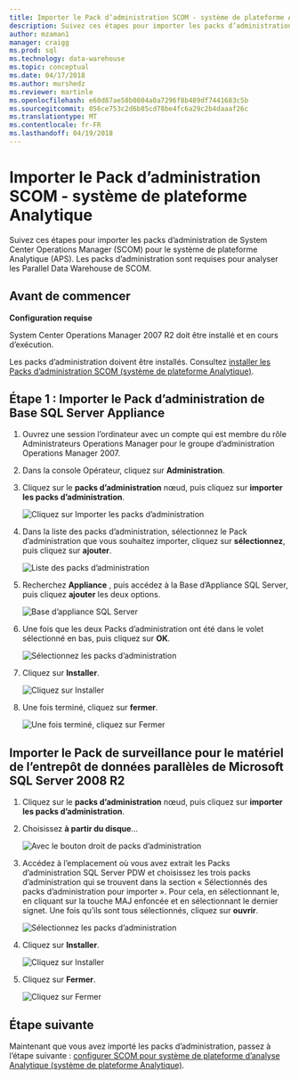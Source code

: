 ```yaml
---
title: Importer le Pack d’administration SCOM - système de plateforme Analytique | Documents Microsoft
description: Suivez ces étapes pour importer les packs d’administration de System Center Operations Manager (SCOM) pour le système de plateforme Analytique (APS). Les packs d’administration sont requises pour analyser les Parallel Data Warehouse de SCOM.
author: mzaman1
manager: craigg
ms.prod: sql
ms.technology: data-warehouse
ms.topic: conceptual
ms.date: 04/17/2018
ms.author: murshedz
ms.reviewer: martinle
ms.openlocfilehash: e60d87ae58b0804a0a7296f8b489df7441683c5b
ms.sourcegitcommit: 056ce753c2d6b85cd78be4fc6a29c2b4daaaf26c
ms.translationtype: MT
ms.contentlocale: fr-FR
ms.lasthandoff: 04/19/2018
---
```

# <a name="import-the-scom-management-pack---analytics-platform-system"></a>Importer le Pack d’administration SCOM - système de plateforme Analytique
Suivez ces étapes pour importer les packs d’administration de System Center Operations Manager (SCOM) pour le système de plateforme Analytique (APS). Les packs d’administration sont requises pour analyser les Parallel Data Warehouse de SCOM. 
  
## <a name="BeforeBegin"></a>Avant de commencer  
**Configuration requise**  
  
System Center Operations Manager 2007 R2 doit être installé et en cours d’exécution.  
  
Les packs d’administration doivent être installés. Consultez [installer les Packs d’administration SCOM &#40;système de plateforme Analytique&#41;](install-the-scom-management-packs.md).  
  
## <a name="Step1"></a>Étape 1 : Importer le Pack d’administration de Base SQL Server Appliance  
  
1.  Ouvrez une session l’ordinateur avec un compte qui est membre du rôle Administrateurs Operations Manager pour le groupe d’administration Operations Manager 2007.  
  
2.  Dans la console Opérateur, cliquez sur **Administration**.  
  
3.  Cliquez sur le **packs d’administration** nœud, puis cliquez sur **importer les packs d’administration**.  
  
    ![Cliquez sur Importer les packs d’administration](./media/import-the-scom-management-pack-for-pdw/SCOM_IMP.png "SCOM")  
  
4.  Dans la liste des packs d’administration, sélectionnez le Pack d’administration que vous souhaitez importer, cliquez sur **sélectionnez**, puis cliquez sur **ajouter**.  
  
    ![Liste des packs d’administration](./media/import-the-scom-management-pack-for-pdw/SCOM_IMP2.png "SCOM_IMP2")  
  
5.  Recherchez **Appliance** , puis accédez à la Base d’Appliance SQL Server, puis cliquez **ajouter** les deux options.  
  
    ![Base d’appliance SQL Server](./media/import-the-scom-management-pack-for-pdw/SCOM_IMP3.png "SCOM_IMP3")  
  
6.  Une fois que les deux Packs d’administration ont été dans le volet sélectionné en bas, puis cliquez sur **OK**.  
  
    ![Sélectionnez les packs d’administration](./media/import-the-scom-management-pack-for-pdw/SCOM_IMP4.png "SCOM_IMP4")  
  
7.  Cliquez sur **Installer**.  
  
    ![Cliquez sur Installer](./media/import-the-scom-management-pack-for-pdw/SCOM_IMP5.png "SCOM_IMP5")  
  
8.  Une fois terminé, cliquez sur **fermer**.  
  
    ![Une fois terminé, cliquez sur Fermer](./media/import-the-scom-management-pack-for-pdw/SCOM_IMP6.png "SCOM_IMP6")  
  
## <a name="Step2"></a>Importer le Pack de surveillance pour le matériel de l’entrepôt de données parallèles de Microsoft SQL Server 2008 R2  
  
1.  Cliquez sur le **packs d’administration** nœud, puis cliquez sur **importer les packs d’administration**.  
  
2.  Choisissez **à partir du disque**...  
  
    ![Avec le bouton droit de packs d’administration](./media/import-the-scom-management-pack-for-pdw/SCOM_PDW.png "SCOM_PDW")  
  
3.  Accédez à l’emplacement où vous avez extrait les Packs d’administration SQL Server PDW et choisissez les trois packs d’administration qui se trouvent dans la section « Sélectionnés des packs d’administration pour importer ». Pour cela, en sélectionnant le, en cliquant sur la touche MAJ enfoncée et en sélectionnant le dernier signet. Une fois qu’ils sont tous sélectionnés, cliquez sur **ouvrir**.  
  
    ![Sélectionnez les packs d’administration](./media/import-the-scom-management-pack-for-pdw/SCOM_PDW2.png "SCOM_PDW2")  
  
4.  Cliquez sur **Installer**.  
  
    ![Cliquez sur Installer](./media/import-the-scom-management-pack-for-pdw/SCOM_PDW3.png "SCOM_PDW3")  
  
5.  Cliquez sur **Fermer**.  
  
    ![Cliquez sur Fermer](./media/import-the-scom-management-pack-for-pdw/SCOM_PDW4.png "SCOM_PDW4")  
  
## <a name="next-step"></a>Étape suivante  
Maintenant que vous avez importé les packs d’administration, passez à l’étape suivante : [configurer SCOM pour système de plateforme d’analyse Analytique &#40;système de plateforme Analytique&#41;](configure-scom-to-monitor-analytics-platform-system.md).  
  
<!-- MISSING LINKS ## See Also  
[Common Metadata Query Examples &#40;SQL Server PDW&#41;](../sqlpdw/common-metadata-query-examples-sql-server-pdw.md)  -->  
  
